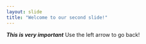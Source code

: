 ```yaml
---
layout: slide
title: "Welcome to our second slide!"
---
```

***This is very important***
Use the left arrow to go back!

